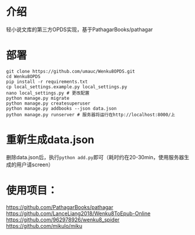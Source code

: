 # 介绍

轻小说文库的第三方OPDS实现，基于PathagarBooks/pathagar

# 部署
```
git clone https://github.com/umauc/Wenku8OPDS.git
cd Wenku8OPDS
pip install -r requirements.txt
cp local_settings.example.py local_settings.py
nano local_settings.py # 更改配置
python manage.py migrate
python manage.py createsuperuser
python manage.py addbooks --json data.json
python manage.py runserver # 服务器将运行在http://localhost:8000/上
```

# 重新生成data.json

删除data.json后，执行``` python add.py ```即可（耗时约在20-30min，使用服务器生成的用户请screen）

# 使用项目：

https://github.com/PathagarBooks/pathagar
https://github.com/LanceLiang2018/Wenku8ToEpub-Online
https://github.com/962978926/wenku8_spider
https://github.com/mikulo/miku